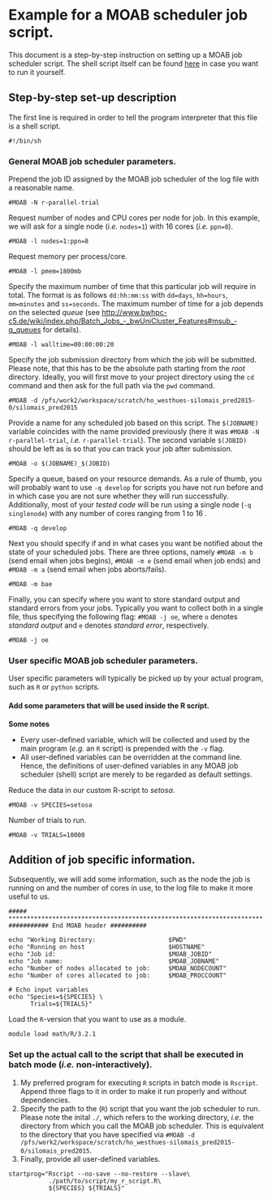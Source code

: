 # Example for a MOAB scheduler job script. 

This document is a step-by-step instruction on setting up a MOAB job scheduler script. 
The shell script itself can be found [here](moab_mclapply.sh) in case you want 
to run it yourself.

## Step-by-step set-up description
The first line is required in order to tell the program interpreter that this file is a shell script.
```
#!/bin/sh 
```

### General MOAB job scheduler parameters.
Prepend the job ID assigned by the MOAB job scheduler of the log file with a reasonable name.
```
#MOAB -N r-parallel-trial
```

Request number of nodes and CPU cores per node for job. In this example, we will ask for a single node (*i.e.* `nodes=1`) with 16 cores (*i.e.* `ppn=8`).
```
#MOAB -l nodes=1:ppn=8
```

Request memory per process/core.
```
#MOAB -l pmem=1800mb
```

Specify the maximum number of time that this particular job will require in total. The format is as follows `dd:hh:mm:ss` with `dd=days`, `hh=hours`, `mm=minutes` and `ss=seconds`. The maximum number of time for a job depends on the selected *queue* (see http://www.bwhpc-c5.de/wiki/index.php/Batch_Jobs_-_bwUniCluster_Features#msub_-q_queues for details).
```
#MOAB -l walltime=00:00:00:20
```

Specify the job submission directory from which the job will be submitted. Please note, that this has to be the absolute path starting from the *root* directory. Ideally, you will first move to your project directory using the `cd` command and then ask for the full path via the `pwd` command.
```
#MOAB -d /pfs/work2/workspace/scratch/ho_westhues-silomais_pred2015-0/silomais_pred2015
```

Provide a name for any scheduled job based on this script. The `$(JOBNAME)` variable coincides with the name provided previously (here it was `#MOAB -N r-parallel-trial`, *i.e.* `r-parallel-trial`). The second variable `$(JOBID)` should be left as is so that you can track your job after submission.
```
#MOAB -o $(JOBNAME)_$(JOBID)
```

Specify a queue, based on your resource demands. As a rule of thumb, you will probably want to use `-q develop` for scripts you have not run before and in which case you are not sure whether they will run successfully. Additionally, most of your *tested code* will be run using a single node (`-q singlenode`) with any number of cores ranging from 1 to 16 .
```
#MOAB -q develop
```

Next you should specify if and in what cases you want be notified about the state of your scheduled jobs. There are three options, namely `#MOAB -m b` (send email when jobs begins), `#MOAB -m e` (send email when job ends) and `#MOAB -m a` (send email when jobs aborts/fails).
```
#MOAB -m bae
```

Finally, you can specify where you want to store standard output and standard errors from your jobs. Typically you want to collect both in a single file, thus specifying the following flag: `#MOAB -j oe`, where `o` denotes *standard output* and `e` denotes *standard error*, respectively.
```
#MOAB -j oe
```

### User specific MOAB job scheduler parameters.
User specific parameters will typically be picked up by your actual program, such as `R` or `python` scripts.

#### Add some parameters that will be used inside the R script.
**Some notes**

* Every user-defined variable, which will be collected and used by the main program (*e.g.* an `R` script) is prepended with the `-v` flag.
* All user-defined variables can be overridden at the command line. Hence, the definitions of user-defined variables in any MOAB job scheduler (shell) script are merely to be regarded as default settings.

Reduce the data in our custom R-script to *setosa*.
```
#MOAB -v SPECIES=setosa
```

Number of trials to run.
```
#MOAB -v TRIALS=10000
```

## Addition of job specific information.
Subsequently, we will add some information, such as the node the job is running on and the number of cores in use, to the log file to make it more useful to us.
```
##### **********************************************************************
########### End MOAB header ##########

echo "Working Directory:                    $PWD"
echo "Running on host                       $HOSTNAME"
echo "Job id:                               $MOAB_JOBID"
echo "Job name:                             $MOAB_JOBNAME"
echo "Number of nodes allocated to job:     $MOAB_NODECOUNT"
echo "Number of cores allocated to job:     $MOAB_PROCCOUNT"

# Echo input variables
echo "Species=${SPECIES} \
      Trials=${TRIALS}" 
```

Load the `R`-version that you want to use as a module.
```
module load math/R/3.2.1
```


### Set up the actual call to the script that shall be executed in batch mode (*i.e.* non-interactively).
1.  My preferred program for executing `R` scripts in batch mode is `Rscript`. Append three flags to it in order to make it run properly and without dependencies.
2.  Specify the path to the (`R`) script that you want the job scheduler to run. Please note the inital `./`, which refers to the working directory, *i.e.* the directory from which you call the MOAB job scheduler. This is equivalent to the directory that you have specified via `#MOAB -d /pfs/work2/workspace/scratch/ho_westhues-silomais_pred2015-0/silomais_pred2015`.
3.  Finally, provide all user-defined variables.
```
startprog="Rscript --no-save --no-restore --slave\
           ./path/to/script/my_r_script.R\
           ${SPECIES} ${TRIALS}"
```
